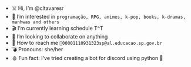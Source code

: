 - ☠️ Hi, I’m @cltavaresr
- 👾 I’m interested in `programação, RPG, animes, k-pop, books, k-dramas, manhwas and others`
- 🎬 I’m currently learning schedule T^T
- 👻 I’m looking to collaborate on anything
- 📼 How to reach me `📧00001110931323sp@al.educacao.sp.gov.br`
- 💣 Pronouns: she/her
- 🩸 Fun fact: I've tried creating a bot for discord using python 🤡

<!---
cltavaresr/cltavaresr is a ✨ special ✨ repository because its `README.md` (this file) appears on your GitHub profile.
You can click the Preview link to take a look at your changes.
--->
